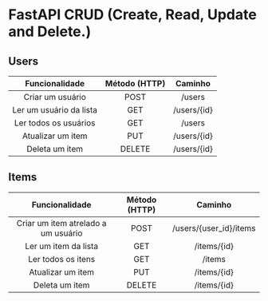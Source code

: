 # FastAPI CRUD (Create, Read, Update and Delete.)

## Users
| Funcionalidade | Método (HTTP)   | Caminho  |
| :---:   | :-: | :-: |
| Criar um usuário | POST | /users
| Ler um usuário da lista | GET | /users/{id}
| Ler todos os usuários |	GET | /users
| Atualizar um item | PUT | /users/{id}
| Deleta um item | DELETE | /users/{id}



## Items
| Funcionalidade | Método (HTTP)   | Caminho  |
| :---:   | :-: | :-: |
| Criar um item atrelado a um usuário | POST | /users/{user_id}/items
| Ler um item da lista | GET | /items/{id}
| Ler todos os itens |	GET | /items
| Atualizar um item | PUT | /items/{id}
| Deleta um item | DELETE | /items/{id}
